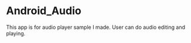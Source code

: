 # Android_Audio
This app is for audio player sample I made.
User can do audio editing and playing. 
